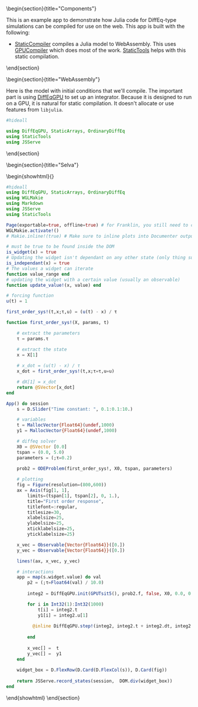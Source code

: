 
\begin{section}{title="Components"}

This is an example app to demonstrate how Julia code for DiffEq-type simulations can be compiled for use on the web. This app is built with the following:

* [StaticCompiler](https://github.com/tshort/StaticCompiler.jl) compiles a Julia model to WebAssembly. This uses [GPUCompiler](https://github.com/JuliaGPU/GPUCompiler.jl) which does most of the work. [StaticTools](https://github.com/brenhinkeller/StaticTools.jl) helps with this static compilation.


\end{section}

\begin{section}{title="WebAssembly"}

Here is the model with initial conditions that we'll compile. The important part is using [DiffEqGPU](https://github.com/SciML/DiffEqGPU.jl) to set up an integrator. Because it is designed to run on a GPU, it is natural for static compilation. It doesn't allocate or use features from `libjulia`.

```julia
#hideall

using DiffEqGPU, StaticArrays, OrdinaryDiffEq
using StaticTools
using JSServe
```

\end{section}

\begin{section}{title="Selva"}

\begin{showhtml}{}
```julia
#hideall
using DiffEqGPU, StaticArrays, OrdinaryDiffEq
using WGLMakie
using Markdown
using JSServe
using StaticTools

Page(exportable=true, offline=true) # for Franklin, you still need to configure
WGLMakie.activate!()
# Makie.inline!(true) # Make sure to inline plots into Documenter output!

# must be true to be found inside the DOM
is_widget(x) = true
# Updating the widget isn't dependant on any other state (only thing supported right now)
is_independant(x) = true
# The values a widget can iterate
function value_range end
# updating the widget with a certain value (usually an observable)
function update_value!(x, value) end

# forcing function
u(t) = 1

first_order_sys!(t,x;τ,u) = (u(t) - x) / τ

function first_order_sys!(X, params, t)

    # extract the parameters
    τ = params.τ

    # extract the state
    x = X[1]
    
    # x_dot = (u(t) - x) / τ
    x_dot = first_order_sys!(t,x;τ=τ,u=u)

    # dX[1] = x_dot
    return @SVector[x_dot]
end

App() do session
    s = D.Slider("Time constant: ", 0.1:0.1:10.)

    # variables
    t = MallocVector{Float64}(undef,1000)
    y1 = MallocVector{Float64}(undef,1000)

    # diffeq solver
    X0 = @SVector [0.0]
    tspan = (0.0, 5.0)
    parameters = (;τ=0.2)
    
    prob2 = ODEProblem(first_order_sys!, X0, tspan, parameters)

    # plotting
    fig = Figure(resolution=(800,600))
    ax = Axis(fig[1, 1], 
        limits=(tspan[1], tspan[2], 0, 1.),
        title="First order response",
        titlefont=:regular,
        titlesize=30,
        xlabelsize=25,
        ylabelsize=25,
        xticklabelsize=25,
        yticklabelsize=25)

    x_vec = Observable{Vector{Float64}}([0.])
    y_vec = Observable{Vector{Float64}}([0.])

    lines!(ax, x_vec, y_vec)

    # interactions
    app = map(s.widget.value) do val
        p2 = (;τ=Float64(val) / 10.0)
        
        integ2 = DiffEqGPU.init(GPUTsit5(), prob2.f, false, X0, 0.0, 0.005, p2, nothing, CallbackSet(nothing), true, false)

        for i in Int32(1):Int32(1000)
            t[i] = integ2.t
            y1[i] = integ2.u[1]
            
          @inline DiffEqGPU.step!(integ2, integ2.t + integ2.dt, integ2.u)
          
        end
        
        x_vec[] =  t
        y_vec[] =  y1
    end
    
    widget_box = D.FlexRow(D.Card(D.FlexCol(s)), D.Card(fig))
    
    return JSServe.record_states(session,  DOM.div(widget_box))
end


```
\end{showhtml}
\end{section}

